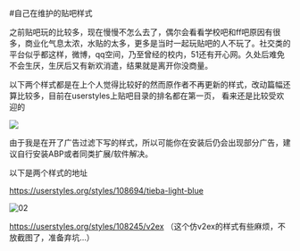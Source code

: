 #自己在维护的贴吧样式

  之前贴吧玩的比较多，现在慢慢不怎么去了，偶尔会看看学校吧和ff吧原因有很多，商业化气息太浓，水贴的太多，更多是当时一起玩贴吧的人不玩了。社交类的平台似乎都这样，微博，qq空间，乃至曾经的校内，51还有开心网。久处后难免不会生厌，生厌后又有新欢消遣，结果就是离开你没商量。

以下两个样式都是在[](https://userstyles.org )上个人觉得比较好的然而原作者不再更新的样式，改动篇幅还算比较多，目前在userstyles上贴吧目录的排名都在第一页， 看来还是比较受欢迎的

![](https://o2mu9ei56.qnssl.com/01%20%281%29.png)


由于我是在开了广告过滤下写的样式，所以可能你在安装后仍会出现部分广告，建议自行安装ABP或者同类扩展/软件解决。

以下是两个样式的地址

https://userstyles.org/styles/108694/tieba-light-blue

![02](https://o2mu9ei56.qnssl.com/02%20%281%29.png)

https://userstyles.org/styles/108245/v2ex （这个仿v2ex的样式有些麻烦，不放截图了，准备弃坑…）
